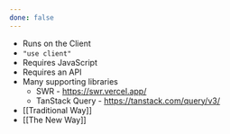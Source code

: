 ```yaml
---
done: false
---
```


- Runs on the Client
- `"use client"`
- Requires JavaScript
- Requires an API
- Many supporting libraries
	- SWR - https://swr.vercel.app/
	- TanStack Query - https://tanstack.com/query/v3/
- [[Traditional Way]]
-  [[The New Way]]
